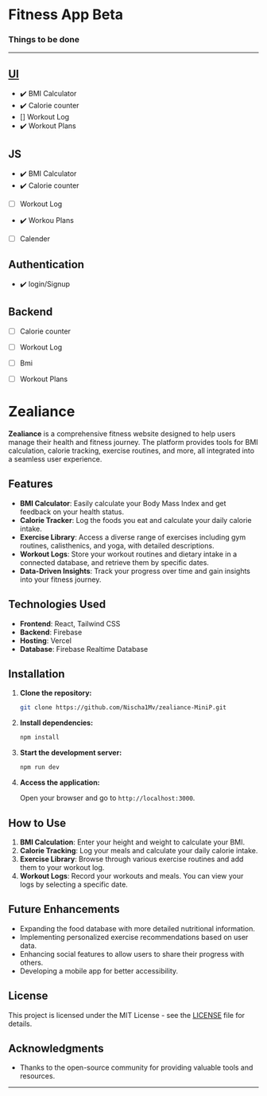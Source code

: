 # Fitness App Beta

### Things to be done 
---

## [UI](https://www.figma.com/file/JAKUaHycj2kqfEwmuhF3qL/Untitled?type=design&node-id=0%3A1&mode=design&t=CVfFZgfHrvCE0FLt-1)
- :heavy_check_mark: BMI Calculator
- :heavy_check_mark: Calorie counter
- [] Workout Log
- :heavy_check_mark: Workout Plans


## JS
- :heavy_check_mark: BMI Calculator
- :heavy_check_mark: Calorie counter
- [ ] Workout Log
- :heavy_check_mark: Workou Plans
- [ ] Calender

## Authentication
- :heavy_check_mark:  login/Signup

## Backend
- [ ] Calorie counter
- [ ] Workout Log
- [ ] Bmi
- [ ] Workout Plans



# Zealiance

**Zealiance** is a comprehensive fitness website designed to help users manage their health and fitness journey. The platform provides tools for BMI calculation, calorie tracking, exercise routines, and more, all integrated into a seamless user experience.

## Features

- **BMI Calculator**: Easily calculate your Body Mass Index and get feedback on your health status.
- **Calorie Tracker**: Log the foods you eat and calculate your daily calorie intake.
- **Exercise Library**: Access a diverse range of exercises including gym routines, calisthenics, and yoga, with detailed descriptions.
- **Workout Logs**: Store your workout routines and dietary intake in a connected database, and retrieve them by specific dates.
- **Data-Driven Insights**: Track your progress over time and gain insights into your fitness journey.

## Technologies Used

- **Frontend**: React, Tailwind CSS
- **Backend**: Firebase
- **Hosting**: Vercel
- **Database**: Firebase Realtime Database 

## Installation

1. **Clone the repository:**

   ```bash
   git clone https://github.com/Nischa1Mv/zealiance-MiniP.git
   ```

2. **Install dependencies:**

   ```bash
   npm install
   ```

3. **Start the development server:**

   ```bash
   npm run dev
   ```

4. **Access the application:**

   Open your browser and go to `http://localhost:3000`.



## How to Use

1. **BMI Calculation**: Enter your height and weight to calculate your BMI.
2. **Calorie Tracking**: Log your meals and calculate your daily calorie intake.
3. **Exercise Library**: Browse through various exercise routines and add them to your workout log.
4. **Workout Logs**: Record your workouts and meals. You can view your logs by selecting a specific date.

## Future Enhancements

- Expanding the food database with more detailed nutritional information.
- Implementing personalized exercise recommendations based on user data.
- Enhancing social features to allow users to share their progress with others.
- Developing a mobile app for better accessibility.

## License

This project is licensed under the MIT License - see the [LICENSE](LICENSE) file for details.

## Acknowledgments

- Thanks to the open-source community for providing valuable tools and resources.
---